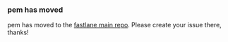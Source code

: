 ### pem has moved
pem has moved to the [fastlane main repo](https://github.com/fastlane/fastlane/tree/master/pem). Please create your issue there, thanks!
